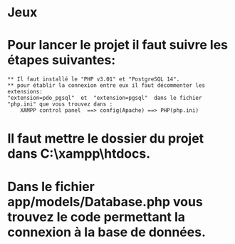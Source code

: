 # Jeux
# Pour lancer le projet il faut suivre les étapes suivantes:    
    ** Il faut installé le "PHP v3.01" et "PostgreSQL 14".
    ** pour établir la connexion entre eux il faut décommenter les extensions:  
    "extension=pdo_pgsql"  et  "extension=pgsql"  dans le fichier "php.ini" que vous trouvez dans : 
        XAMPP control panel  ==> config(Apache) ==> PHP(php.ini)
# Il faut mettre le dossier du projet dans C:\xampp\htdocs.
# Dans le fichier app/models/Database.php vous trouvez le code permettant la connexion à la base de données.